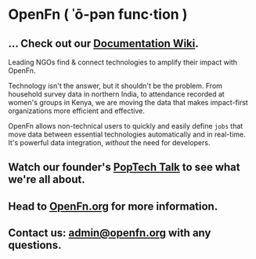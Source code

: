 # OpenFn ( ˈō-pən func·tion )

## ... Check out our [Documentation Wiki](https://github.com/OpenFn/core-docs/wiki). ##

Leading NGOs find & connect technologies to amplify their impact with OpenFn.

Technology isn't the answer, but it shouldn't be the problem. From household survey data in northern India, to attendance recorded at women's groups in Kenya, we are moving the data that makes impact-first organizations more efficient and effective.

OpenFn allows non-technical users to quickly and easily define `jobs` that move data between essential technologies automatically and in real-time. It's powerful data integration, *without* the need for developers.

## Watch our founder's [PopTech Talk](https://player.vimeo.com/video/143660667) to see what we're all about. ##

## Head to [OpenFn.org](www.openfn.org) for more information. ##

## Contact us: admin@openfn.org with any questions.
